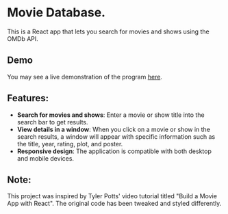 # Movie Database.

This is a React app that lets you search for movies and shows using the OMDb API.

## Demo

You may see a live demonstration of the program [here](https://juhorikhard.github.io/moviedatabase).

## Features:

- **Search for movies and shows**: Enter a movie or show title into the search bar to get results.
- **View details in a window**: When you click on a movie or show in the search results, a window will appear with specific information such as the title, year, rating, plot, and poster.
- **Responsive design**: The application is compatible with both desktop and mobile devices.

## Note:

This project was inspired by Tyler Potts' video tutorial titled "Build a Movie App with React". The original code has been tweaked and styled differently.
